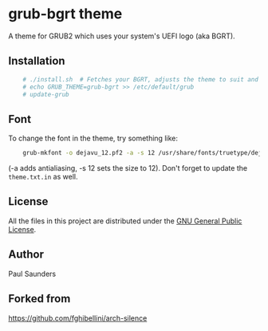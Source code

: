 
# grub-bgrt theme

A theme for GRUB2 which uses your system's UEFI logo (aka BGRT).

## Installation

```sh
	# ./install.sh	# Fetches your BGRT, adjusts the theme to suit and installs it.
    # echo GRUB_THEME=grub-bgrt >> /etc/default/grub
	# update-grub
```

## Font

To change the font in the theme, try something like:

```sh
	grub-mkfont -o dejavu_12.pf2 -a -s 12 /usr/share/fonts/truetype/dejavu/DejaVuSans.ttf
```

(-a adds antialiasing, -s 12 sets the size to 12). Don't forget to update the `theme.txt.in` as well.

## License

All the files in this project are distributed under the [GNU General Public License](./LICENSE).

## Author

Paul Saunders

## Forked from

https://github.com/fghibellini/arch-silence
